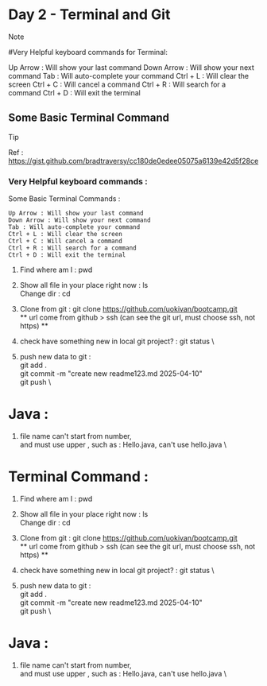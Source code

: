 # Day 2 - Terminal and Git  
  
> [!NOTE]  
> #Very Helpful keyboard commands for Terminal:
>
> Up Arrow : Will show your last command
> Down Arrow : Will show your next command
> Tab : Will auto-complete your command
> Ctrl + L : Will clear the screen
> Ctrl + C : Will cancel a command
> Ctrl + R : Will search for a command
> Ctrl + D : Will exit the terminal
  

## Some Basic Terminal Command  
  
> [!TIP]  
> Ref : https://gist.github.com/bradtraversy/cc180de0edee05075a6139e42d5f28ce  
  
  
### Very Helpful keyboard commands : 
Some Basic Terminal Commands :
```
Up Arrow : Will show your last command
Down Arrow : Will show your next command
Tab : Will auto-complete your command
Ctrl + L : Will clear the screen
Ctrl + C : Will cancel a command
Ctrl + R : Will search for a command
Ctrl + D : Will exit the terminal
```


1. Find where am I : pwd

2. Show all file in your place right now : ls \
    Change dir : cd

4. Clone from git : git clone https://github.com/uokivan/bootcamp.git \
  ** url come from github > ssh (can see the git url, must choose ssh, not https) ** 

5. check have something new in local git project? : git status \

6. push new data to git : \
  git add . \
  git commit -m "create new readme123.md 2025-04-10" \
  git push \

# Java :
1. file name can't start from number, \
  and must use upper , such as : Hello.java, can't use hello.java \













  # Terminal Command :

1. Find where am I : pwd

2. Show all file in your place right now : ls \
    Change dir : cd

4. Clone from git : git clone https://github.com/uokivan/bootcamp.git \
  ** url come from github > ssh (can see the git url, must choose ssh, not https) ** 

5. check have something new in local git project? : git status \

6. push new data to git : \
  git add . \
  git commit -m "create new readme123.md 2025-04-10" \
  git push \

# Java :
1. file name can't start from number, \
  and must use upper , such as : Hello.java, can't use hello.java \